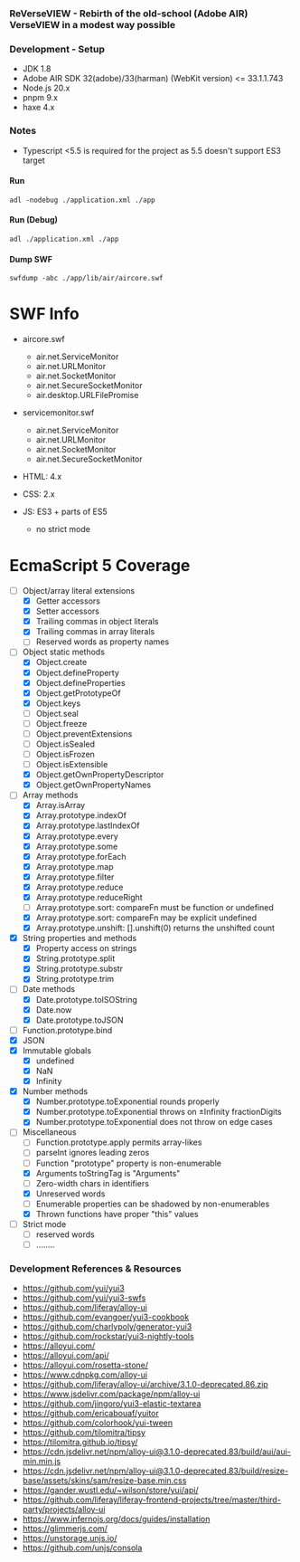 ### ReVerseVIEW - Rebirth of the old-school (Adobe AIR) VerseVIEW in a modest way possible

### Development - Setup
- JDK 1.8
- Adobe AIR SDK 32(adobe)/33(harman) (WebKit version) <= 33.1.1.743
- Node.js 20.x
- pnpm 9.x
- haxe 4.x

### Notes
- Typescript <5.5 is required for the project as 5.5 doesn't support ES3 target

#### Run
```shell
adl -nodebug ./application.xml ./app
```

#### Run (Debug)
```shell
adl ./application.xml ./app
```

#### Dump SWF
```shell
swfdump -abc ./app/lib/air/aircore.swf
```

# SWF Info

- aircore.swf
    - air.net.ServiceMonitor
    - air.net.URLMonitor
    - air.net.SocketMonitor
    - air.net.SecureSocketMonitor
    - air.desktop.URLFilePromise

- servicemonitor.swf
    - air.net.ServiceMonitor
    - air.net.URLMonitor
    - air.net.SocketMonitor
    - air.net.SecureSocketMonitor

- HTML: 4.x
- CSS: 2.x
- JS: ES3 + parts of ES5
    - no strict mode

# EcmaScript 5 Coverage
- [ ] Object/array literal extensions
    - [x] Getter accessors
    - [x] Setter accessors
    - [x] Trailing commas in object literals
    - [x] Trailing commas in array literals
    - [ ] Reserved words as property names
- [ ] Object static methods
    - [x] Object.create
    - [x] Object.defineProperty
    - [x] Object.defineProperties
    - [x] Object.getPrototypeOf
    - [x] Object.keys
    - [ ] Object.seal
    - [ ] Object.freeze
    - [ ] Object.preventExtensions
    - [ ] Object.isSealed
    - [ ] Object.isFrozen
    - [ ] Object.isExtensible
    - [x] Object.getOwnPropertyDescriptor
    - [x] Object.getOwnPropertyNames
- [ ] Array methods
    - [x] Array.isArray
    - [x] Array.prototype.indexOf
    - [x] Array.prototype.lastIndexOf
    - [x] Array.prototype.every
    - [x] Array.prototype.some
    - [x] Array.prototype.forEach
    - [x] Array.prototype.map
    - [x] Array.prototype.filter
    - [x] Array.prototype.reduce
    - [x] Array.prototype.reduceRight
    - [ ] Array.prototype.sort: compareFn must be function or undefined
    - [x] Array.prototype.sort: compareFn may be explicit undefined
    - [x] Array.prototype.unshift: [].unshift(0) returns the unshifted count
- [x] String properties and methods
    - [x] Property access on strings
    - [x] String.prototype.split
    - [x] String.prototype.substr
    - [x] String.prototype.trim
- [ ] Date methods
    - [x] Date.prototype.toISOString
    - [x] Date.now
    - [x] Date.prototype.toJSON
- [ ] Function.prototype.bind
- [x] JSON
- [x] Immutable globals
    - [x] undefined
    - [x] NaN
    - [x] Infinity
- [x] Number methods
    - [x] Number.prototype.toExponential rounds properly
    - [x] Number.prototype.toExponential throws on ±Infinity fractionDigits
    - [x] Number.prototype.toExponential does not throw on edge cases
- [ ] Miscellaneous
    - [ ] Function.prototype.apply permits array-likes
    - [ ] parseInt ignores leading zeros
    - [ ] Function "prototype" property is non-enumerable
    - [x] Arguments toStringTag is "Arguments"
    - [ ] Zero-width chars in identifiers
    - [x] Unreserved words
    - [ ] Enumerable properties can be shadowed by non-enumerables
    - [x] Thrown functions have proper "this" values
- [ ] Strict mode
    - [ ] reserved words
    - [ ] ........

### Development References & Resources
- https://github.com/yui/yui3
- https://github.com/yui/yui3-swfs
- https://github.com/liferay/alloy-ui
- https://github.com/evangoer/yui3-cookbook
- https://github.com/charlypoly/generator-yui3
- https://github.com/rockstar/yui3-nightly-tools
- https://alloyui.com/
- https://alloyui.com/api/
- https://alloyui.com/rosetta-stone/
- https://www.cdnpkg.com/alloy-ui
- https://github.com/liferay/alloy-ui/archive/3.1.0-deprecated.86.zip
- https://www.jsdelivr.com/package/npm/alloy-ui
- https://github.com/jingoro/yui3-elastic-textarea
- https://github.com/ericabouaf/yuitor
- https://github.com/colorhook/yui-tween
- https://github.com/tilomitra/tipsy
- https://tilomitra.github.io/tipsy/
- https://cdn.jsdelivr.net/npm/alloy-ui@3.1.0-deprecated.83/build/aui/aui-min.min.js
- https://cdn.jsdelivr.net/npm/alloy-ui@3.1.0-deprecated.83/build/resize-base/assets/skins/sam/resize-base.min.css
- https://gander.wustl.edu/~wilson/store/yui/api/
- https://github.com/liferay/liferay-frontend-projects/tree/master/third-party/projects/alloy-ui
- https://www.infernojs.org/docs/guides/installation
- https://glimmerjs.com/
- https://unstorage.unjs.io/
- https://github.com/unjs/consola
